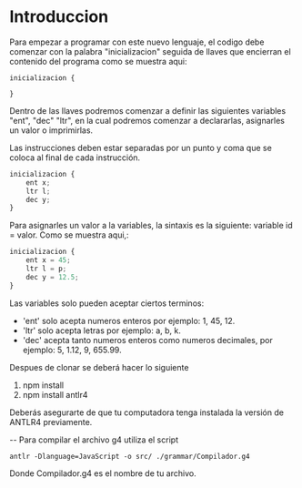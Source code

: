 # Introduccion

Para empezar a programar con este nuevo lenguaje, el codigo debe comenzar con la palabra "inicializacion" seguida de llaves que encierran el contenido del programa como se muestra aqui:

```
inicializacion {

}
```

Dentro de las llaves podremos comenzar a definir las siguientes variables "ent", "dec" "ltr", en la cual podremos comenzar a declararlas, asignarles un valor o imprimirlas.

Las instrucciones deben estar separadas por un punto y coma que se coloca al final de cada instrucción.

```javascript
inicializacion {
    ent x;
    ltr l;
    dec y;
}
```

Para asignarles un valor a la variables, la sintaxis es la siguiente: variable id = valor. Como se muestra aqui,:

```javascript
inicializacion {
    ent x = 45;
    ltr l = p;
    dec y = 12.5;
}
```

Las variables solo pueden aceptar ciertos terminos:

* 'ent' solo acepta numeros enteros por ejemplo: 1, 45, 12.
* 'ltr' solo acepta letras por ejemplo: a, b, k.
* 'dec' acepta tanto numeros enteros como numeros decimales, por ejemplo: 5, 1.12, 9, 655.99. 



Despues de clonar se deberá hacer lo siguiente

1. npm install
2. npm install antlr4

Deberás asegurarte de que tu computadora tenga instalada la versión de ANTLR4 previamente.

-- Para compilar el archivo g4 utiliza el script

```
antlr -Dlanguage=JavaScript -o src/ ./grammar/Compilador.g4
```

Donde Compilador.g4 es el nombre de tu archivo.
